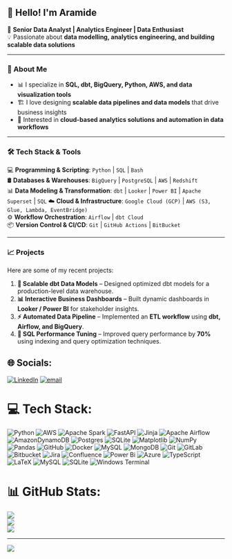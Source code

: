 ## **👋 Hello! I'm Aramide**
🚀 **Senior Data Analyst | Analytics Engineer | Data Enthusiast**  
💡 Passionate about **data modelling, analytics engineering, and building scalable data solutions**  

---

### **📌 About Me**
- 📊 I specialize in **SQL, dbt, BigQuery, Python, AWS, and data visualization tools**
- 🏗️ I love designing **scalable data pipelines and data models** that drive business insights
- 🎯 Interested in **cloud-based analytics solutions and automation in data workflows**

---

### **🛠️ Tech Stack & Tools**
💻 **Programming & Scripting**: `Python` | `SQL` | `Bash`  
🛢️ **Databases & Warehouses**: `BigQuery` | `PostgreSQL` | `AWS` | `Redshift`  
📊 **Data Modeling & Transformation**: `dbt` | `Looker` | `Power BI` | `Apache Superset` | `SQL`
☁️ **Cloud & Infrastructure**: `Google Cloud (GCP)` | `AWS (S3, Glue, Lambda, EventBridge)`  
⚙️ **Workflow Orchestration**: `Airflow` | `dbt Cloud`  
📦 **Version Control & CI/CD**: `Git` | `GitHub Actions` | `BitBucket`  

---

### **📈 Projects**
Here are some of my recent projects:
1. **🚀 Scalable dbt Data Models** – Designed optimized dbt models for a production-level data warehouse.
2. **📊 Interactive Business Dashboards** – Built dynamic dashboards in **Looker / Power BI** for stakeholder insights.
3. **⚡ Automated Data Pipeline** – Implemented an **ETL workflow** using **dbt, Airflow, and BigQuery**.
4. **📌 SQL Performance Tuning** – Improved query performance by **70%** using indexing and query optimization techniques.

## 🌐 Socials:
[![LinkedIn](https://img.shields.io/badge/LinkedIn-%230077B5.svg?logo=linkedin&logoColor=white)](https://linkedin.com/in/https://www.linkedin.com/in/aramide-segun-abegunrin/) [![email](https://img.shields.io/badge/Email-D14836?logo=gmail&logoColor=white)](mailto:abegunrinaramide@outlook.com) 

# 💻 Tech Stack:
![Python](https://img.shields.io/badge/python-3670A0?style=for-the-badge&logo=python&logoColor=ffdd54) ![AWS](https://img.shields.io/badge/AWS-%23FF9900.svg?style=for-the-badge&logo=amazon-aws&logoColor=white) ![Apache Spark](https://img.shields.io/badge/Apache%20Spark-FDEE21?style=for-the-badge&logo=apachespark&logoColor=black) ![FastAPI](https://img.shields.io/badge/FastAPI-005571?style=for-the-badge&logo=fastapi) ![Jinja](https://img.shields.io/badge/jinja-white.svg?style=for-the-badge&logo=jinja&logoColor=black) ![Apache Airflow](https://img.shields.io/badge/Apache%20Airflow-017CEE?style=for-the-badge&logo=Apache%20Airflow&logoColor=white) ![AmazonDynamoDB](https://img.shields.io/badge/Amazon%20DynamoDB-4053D6?style=for-the-badge&logo=Amazon%20DynamoDB&logoColor=white) ![Postgres](https://img.shields.io/badge/postgres-%23316192.svg?style=for-the-badge&logo=postgresql&logoColor=white) ![SQLite](https://img.shields.io/badge/sqlite-%2307405e.svg?style=for-the-badge&logo=sqlite&logoColor=white) ![Matplotlib](https://img.shields.io/badge/Matplotlib-%23ffffff.svg?style=for-the-badge&logo=Matplotlib&logoColor=black) ![NumPy](https://img.shields.io/badge/numpy-%23013243.svg?style=for-the-badge&logo=numpy&logoColor=white) ![Pandas](https://img.shields.io/badge/pandas-%23150458.svg?style=for-the-badge&logo=pandas&logoColor=white) ![GitHub](https://img.shields.io/badge/github-%23121011.svg?style=for-the-badge&logo=github&logoColor=white) ![Docker](https://img.shields.io/badge/docker-%230db7ed.svg?style=for-the-badge&logo=docker&logoColor=white) ![MySQL](https://img.shields.io/badge/mysql-4479A1.svg?style=for-the-badge&logo=mysql&logoColor=white) ![MongoDB](https://img.shields.io/badge/MongoDB-%234ea94b.svg?style=for-the-badge&logo=mongodb&logoColor=white) ![Git](https://img.shields.io/badge/git-%23F05033.svg?style=for-the-badge&logo=git&logoColor=white) ![GitLab](https://img.shields.io/badge/gitlab-%23181717.svg?style=for-the-badge&logo=gitlab&logoColor=white) ![Bitbucket](https://img.shields.io/badge/bitbucket-%230047B3.svg?style=for-the-badge&logo=bitbucket&logoColor=white) ![Jira](https://img.shields.io/badge/jira-%230A0FFF.svg?style=for-the-badge&logo=jira&logoColor=white) ![Confluence](https://img.shields.io/badge/confluence-%23172BF4.svg?style=for-the-badge&logo=confluence&logoColor=white) ![Power Bi](https://img.shields.io/badge/power_bi-F2C811?style=for-the-badge&logo=powerbi&logoColor=black) ![Azure](https://img.shields.io/badge/azure-%230072C6.svg?style=for-the-badge&logo=microsoftazure&logoColor=white) ![TypeScript](https://img.shields.io/badge/typescript-%23007ACC.svg?style=for-the-badge&logo=typescript&logoColor=white) ![LaTeX](https://img.shields.io/badge/latex-%23008080.svg?style=for-the-badge&logo=latex&logoColor=white) ![MySQL](https://img.shields.io/badge/mysql-4479A1.svg?style=for-the-badge&logo=mysql&logoColor=white) ![SQLite](https://img.shields.io/badge/sqlite-%2307405e.svg?style=for-the-badge&logo=sqlite&logoColor=white) ![Windows Terminal](https://img.shields.io/badge/Windows%20Terminal-%234D4D4D.svg?style=for-the-badge&logo=windows-terminal&logoColor=white)
# 📊 GitHub Stats:
![](https://github-readme-stats.vercel.app/api?username=begziee&theme=dark&hide_border=false&include_all_commits=false&count_private=false)<br/>
![](https://nirzak-streak-stats.vercel.app/?user=begziee&theme=dark&hide_border=false)<br/>
![](https://github-readme-stats.vercel.app/api/top-langs/?username=begziee&theme=dark&hide_border=false&include_all_commits=false&count_private=false&layout=compact)

---
[![](https://visitcount.itsvg.in/api?id=begziee&icon=0&color=0)](https://visitcount.itsvg.in)

<!-- Proudly created with GPRM ( https://gprm.itsvg.in ) -->
